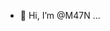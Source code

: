 - 👋 Hi, I’m @M47N
...

<!---
M47N/M47N is a ✨ special ✨ repository because its `README.md` (this file) appears on your GitHub profile.
You can click the Preview link to take a look at your changes.
--->

